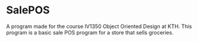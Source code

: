 # SalePOS
A program made for the course IV1350 Object Oriented Design at KTH. 
This program is a basic sale POS program for a store that sells groceries.
